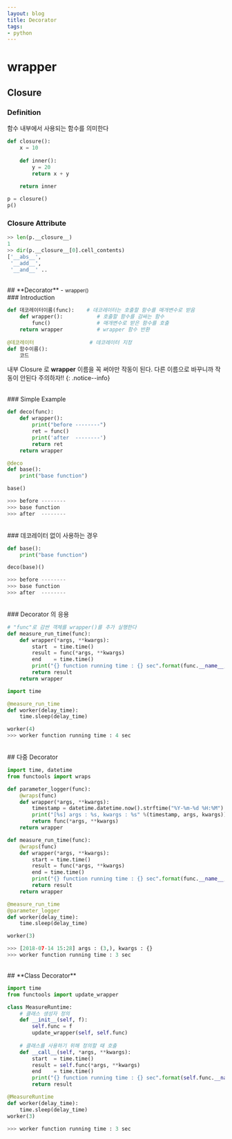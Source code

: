 ```yaml
---
layout: blog
title: Decorator
tags:
- python
---
```


# wrapper 

## **Closure**

### Definition

함수 내부에서 사용되는 함수를 의미한다

```python
def closure():
    x = 10
    
    def inner():
        y = 20
        return x + y
    
    return inner
```

```python
p = closure()
p()
```


### **Closure Attribute**

```python
>> len(p.__closure__)
1
>> dir(p.__closure__[0].cell_contents)
['__abs__',
 '__add__',
 '__and__' ..
```


<br>
## **Decorator** - <small>wrapper()</small> 

<br>
### Introduction

```python
def 데코레이터이름(func):    # 데코레이터는 호출할 함수를 매개변수로 받음
    def wrapper():           # 호출할 함수를 감싸는 함수
        func()               # 매개변수로 받은 함수를 호출
    return wrapper           # wrapper 함수 반환
 
@데코레이터                  # 데코레이터 지정
def 함수이름():
    코드
```

내부 Closure 로 **wrapper** 이름을 꼭 써야만 작동이 된다. 다른 이름으로 바꾸니까 작동이 안된다 주의하자!!
{: .notice--info}


<br>
### Simple Example


```python
def deco(func):    
    def wrapper():
        print("before --------")
        ret = func()
        print('after  --------')
        return ret
    return wrapper

@deco
def base():
    print("base function")

base()

>>> before --------
>>> base function
>>> after  --------
```

<br>
### 데코레이터 없이 사용하는 경우

```python 
def base():
    print("base function")

deco(base)()

>>> before --------
>>> base function
>>> after  --------
```

<br>
### Decorator 의 응용

```python
# "func"로 감싼 객체를 wrapper()를 추가 실행한다
def measure_run_time(func):
    def wrapper(*args, **kwargs):
        start  = time.time()
        result = func(*args, **kwargs)
        end    = time.time()
        print("{} function running time : {} sec".format(func.__name__, int(end - start)))
        return result
    return wrapper

import time

@measure_run_time
def worker(delay_time):
    time.sleep(delay_time)

worker(4)
>>> worker function running time : 4 sec
```

<br>
## 다중 Decorator

```python
import time, datetime
from functools import wraps

def parameter_logger(func):    
    @wraps(func)
    def wrapper(*args, **kwargs):
        timestamp = datetime.datetime.now().strftime("%Y-%m-%d %H:%M")
        print("[%s] args : %s, kwargs : %s" %(timestamp, args, kwargs))
        return func(*args, **kwargs)
    return wrapper

def measure_run_time(func):
    @wraps(func)
    def wrapper(*args, **kwargs):
        start = time.time()
        result = func(*args, **kwargs)
        end = time.time()
        print("{} function running time : {} sec".format(func.__name__, int(end - start)))
        return result
    return wrapper
```

```python
@measure_run_time
@parameter_logger
def worker(delay_time):
    time.sleep(delay_time)

worker(3)

>>> [2018-07-14 15:28] args : (3,), kwargs : {}
>>> worker function running time : 3 sec
```

<br>
## **Class Decorator**

```python
import time
from functools import update_wrapper

class MeasureRuntime:
    # 클래스 생성자 정의
    def __init__(self, f):
        self.func = f
        update_wrapper(self, self.func)
    
    # 클래스를 사용하기 위해 정의할 때 호출 
    def __call__(self, *args, **kwargs):
        start  = time.time()
        result = self.func(*args, **kwargs)
        end    = time.time()
        print("{} function running time : {} sec".format(self.func.__name__, int(end - start)))
        return result
```

```python
@MeasureRuntime
def worker(delay_time):
    time.sleep(delay_time)
worker(3)

>>> worker function running time : 3 sec
```